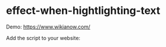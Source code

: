 # effect-when-hightlighting-text
Demo: https://www.wikianow.com/

Add the script to your website:<br />
<code><script src='https://cdn.jsdelivr.net/gh/WIKIANOW/effect-when-hightlighting-text/hightlighting-text.js' /></code>

Add this script to the bottom of the page, usually on the closing <code>/body</code> tag:<br />
- Default:
<code>Sharect.init()</code>

- Advanced:
<code>Sharect.config({
  facebook: false,
  search: true,
  backgroundColor: '#FF3152',
  iconColor: '#FFFFFF',
  selectableElements: ['body'],
}).init()</code>
